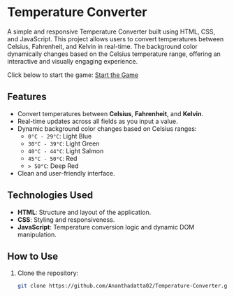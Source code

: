# Temperature Converter

A simple and responsive Temperature Converter built using HTML, CSS, and JavaScript. This project allows users to convert temperatures between Celsius, Fahrenheit, and Kelvin in real-time. The background color dynamically changes based on the Celsius temperature range, offering an interactive and visually engaging experience.

Click below to start the game:
[Start the Game]()

## Features

- Convert temperatures between **Celsius**, **Fahrenheit**, and **Kelvin**.
- Real-time updates across all fields as you input a value.
- Dynamic background color changes based on Celsius ranges:
  - `0°C - 29°C`: Light Blue
  - `30°C - 39°C`: Light Green
  - `40°C - 44°C`: Light Salmon
  - `45°C - 50°C`: Red
  - `> 50°C`: Deep Red
- Clean and user-friendly interface.

## Technologies Used

- **HTML**: Structure and layout of the application.
- **CSS**: Styling and responsiveness.
- **JavaScript**: Temperature conversion logic and dynamic DOM manipulation.

## How to Use

1. Clone the repository:
   ```bash
   git clone https://github.com/Ananthadatta02/Temperature-Converter.git
